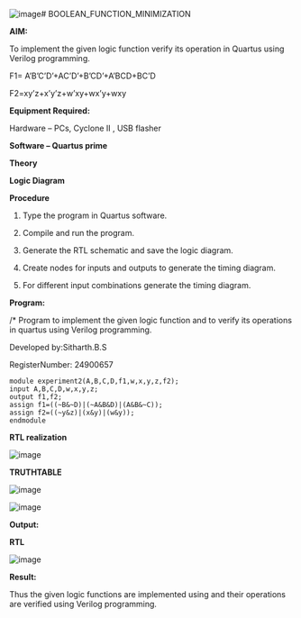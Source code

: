 ![image](https://github.com/user-attachments/assets/bc95dee7-c382-4b95-b9b3-6dce1f6d9d15)# BOOLEAN_FUNCTION_MINIMIZATION

**AIM:**

To implement the given logic function verify its operation in Quartus using Verilog programming.

F1= A’B’C’D’+AC’D’+B’CD’+A’BCD+BC’D 

F2=xy’z+x’y’z+w’xy+wx’y+wxy

**Equipment Required:**

Hardware – PCs, Cyclone II , USB flasher

**Software – Quartus prime**

**Theory**

**Logic Diagram**

**Procedure**

1.	Type the program in Quartus software.

2.	Compile and run the program.

3.	Generate the RTL schematic and save the logic diagram.

4.	Create nodes for inputs and outputs to generate the timing diagram.

5.	For different input combinations generate the timing diagram.


**Program:**

/* Program to implement the given logic function and to verify its operations in quartus using Verilog programming. 

Developed by:Sitharth.B.S

RegisterNumber: 24900657

```
module experiment2(A,B,C,D,f1,w,x,y,z,f2);
input A,B,C,D,w,x,y,z;
output f1,f2;
assign f1=((~B&~D)|(~A&B&D)|(A&B&~C));
assign f2=((~y&z)|(x&y)|(w&y));
endmodule
```

**RTL realization**

![image](https://github.com/user-attachments/assets/97439d18-c0d7-407c-bf0d-a8bc158ee9fb)

**TRUTHTABLE**


![image](https://github.com/user-attachments/assets/0d9267d8-278c-49db-a9d2-7773b72b1066)


![image](https://github.com/user-attachments/assets/3dc3d682-9cc8-4779-a271-a91c9e128cff)



**Output:**



**RTL**


![image](https://github.com/user-attachments/assets/9299554c-9ddd-4749-a58a-c674ac489a4e)



**Result:**

Thus the given logic functions are implemented using and their operations are verified using Verilog programming.


